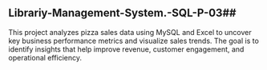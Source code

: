 ## Librariy-Management-System.-SQL-P-03##
This project analyzes pizza sales data using MySQL and Excel to uncover key business performance metrics and visualize sales trends. The goal is to identify insights that help improve revenue, customer engagement, and operational efficiency.
